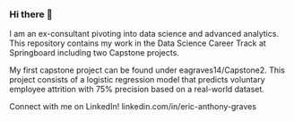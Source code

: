 ### Hi there 👋

<!--
**eagraves14/eagraves14** is a ✨ _special_ ✨ repository because its `README.md` (this file) appears on your GitHub profile.

Here are some ideas to get you started:

- 🔭 I’m currently working on ...
- 🌱 I’m currently learning ...
- 👯 I’m looking to collaborate on ...
- 🤔 I’m looking for help with ...
- 💬 Ask me about ...
- 📫 How to reach me: ...
- 😄 Pronouns: ...
- ⚡ Fun fact: ...
-->

I am an ex-consultant pivoting into data science and advanced analytics. This repository contains my work in the Data Science Career Track at Springboard including two Capstone projects.

My first capstone project can be found under eagraves14/Capstone2. This project consists of a logistic regression model that predicts voluntary employee attrition with 75% precision based on a real-world dataset.

Connect with me on LinkedIn!  linkedin.com/in/eric-anthony-graves
